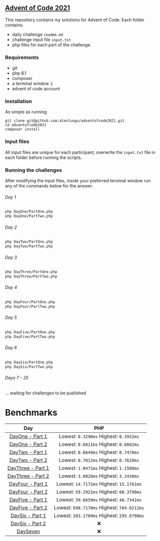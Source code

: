 ## [Advent of Code 2021](https://adventofcode.com/2021) 

This repository contains my solutions for Advent of Code.
Each folder contains:

- daily challenge ```readme.md```
- challenge input file ```input.txt```
- php files for each part of the challenge.

### Requirements

- git
- php 8.1
- composer
- a terminal window :)
- advent of code account

### Installation

As simple as running 

```
git clone git@github.com:alexlungu/adventofcode2021.git 
cd adventofcode2021
composer install
```

### Input files

All input files are unique for each participant, overwrite the `input.txt` file in each folder before running the scripts.

### Running the challenges

After modifying the input files, inside your preferred terminal window run any of the commands below for the answer:

###### Day 1
```bash
php DayOne/PartOne.php
php DayOne/PartTwo.php
```
###### Day 2
```bash
php DayTwo/PartOne.php
php DayTwo/PartTwo.php
```
###### Day 3
```bash
php DayThree/PartOne.php
php DayThree/PartTwo.php
```

###### Day 4
```bash
php DayFour/PartOne.php
php DayFour/PartTwo.php
```

###### Day 5
```bash
php DayFive/PartOne.php
php DayFive/PartTwo.php
```

###### Day 6
```bash
php DaySix/PartOne.php
php DaySix/PartTwo.php
```

###### Days 7 - 25
... waiting for challenges to be published

# Benchmarks

| Day | PHP |
|:-------------:|:-------------:|
| [DayOne - Part 1](DayOne/PartOne.php) |  Lowest: `0.3290ms`  Highest: `0.3932ms` |
| [DayOne - Part 2](DayOne/PartTwo.php) |  Lowest: `0.6011ms`  Highest: `0.6602ms` |
| [DayTwo - Part 1](DayTwo/PartOne.php) |  Lowest: `0.6649ms`  Highest: `0.7470ms` |
| [DayTwo - Part 2](DayTwo/PartTwo.php) |  Lowest: `0.7012ms`  Highest: `0.7620ms` |
| [DayThree - Part 1](DayThree/PartOne.php) |  Lowest: `1.0471ms`  Highest: `1.1508ms` |
| [DayThree - Part 2](DayThree/PartTwo.php) |  Lowest: `3.0820ms`  Highest: `3.2430ms` |
| [DayFour - Part 1](DayFour/PartOne.php) |  Lowest: `14.7171ms`  Highest: `15.1761ms` |
| [DayFour - Part 2](DayFour/PartTwo.php) |  Lowest: `59.2921ms`  Highest: `60.3790ms` |
| [DayFive - Part 1](DayFive/PartOne.php) |  Lowest: `39.6659ms`  Highest: `40.7341ms` |
| [DayFive - Part 2](DayFive/PartTwo.php) |  Lowest: `690.7170ms`  Highest: `704.0212ms` |
| [DaySix - Part 1](DaySix/PartOne.php) |  Lowest: `283.1709ms`  Highest: `295.0790ms` |
| [DaySix - Part 2](DaySix/PartTwo.php) |  :x: |
| [DaySeven](DaySeven) |  :x: |
